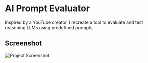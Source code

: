 

# AI Prompt Evaluator

Inspired by a YouTube creator, I recreate a tool to evaluate and test reasoning LLMs using predefined prompts.

## Screenshot

![Project Screenshot](https://res.cloudinary.com/moyadev/image/upload/v1737989238/ai-prompt-evaluation_cfggsd.png)